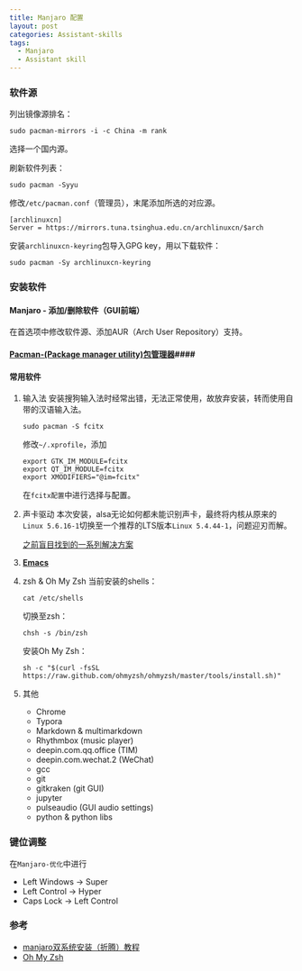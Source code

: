 ```yaml
---
title: Manjaro 配置
layout: post
categories: Assistant-skills
tags: 
  - Manjaro
  - Assistant skill
---
```



### 软件源 ###
列出镜像源排名：

``` shell
sudo pacman-mirrors -i -c China -m rank
```
选择一个国内源。

刷新软件列表：

``` shell
sudo pacman -Syyu
```

修改`/etc/pacman.conf`（管理员），末尾添加所选的对应源。

``` text
[archlinuxcn]
Server = https://mirrors.tuna.tsinghua.edu.cn/archlinuxcn/$arch
```

安装`archlinuxcn-keyring`包导入GPG key，用以下载软件：
``` shell
sudo pacman -Sy archlinuxcn-keyring
```

### 安装软件 ###

#### Manjaro - 添加/删除软件（GUI前端） ####
在首选项中修改软件源、添加AUR（Arch User Repository）支持。

#### [Pacman-(Package manager utility)包管理器](https://lander-hatsune.github.io/2020/pacman.html)####

#### 常用软件 ####
1. 输入法
    安装搜狗输入法时经常出错，无法正常使用，故放弃安装，转而使用自带的汉语输入法。
   
    ``` shell
    sudo pacman -S fcitx
    ```
   
    修改`~/.xprofile`，添加

    ```
    export GTK_IM_MODULE=fcitx
    export QT_IM_MODULE=fcitx
    export XMODIFIERS="@im=fcitx"
    ```
    
    在`fcitx配置`中进行选择与配置。
    
2. 声卡驱动
    本次安装，alsa无论如何都未能识别声卡，最终将内核从原来的`Linux 5.6.16-1`切换至一个推荐的LTS版本`Linux 5.4.44-1`，问题迎刃而解。
    
    [之前盲目找到的一系列解决方案](https://askubuntu.com/questions/57810/how-to-fix-no-soundcards-found)
    
3. [**Emacs**](https://lander-hatsune.github.io/2020/emacs-config.html)

4. zsh & Oh My Zsh
    当前安装的shells：

    ``` shell
    cat /etc/shells
    ```
    
    切换至zsh：

    ``` shell
    chsh -s /bin/zsh
    ```
    
    安装Oh My Zsh：

    ``` shell
    sh -c "$(curl -fsSL https://raw.github.com/ohmyzsh/ohmyzsh/master/tools/install.sh)"
    ```
    
5. 其他
    - Chrome
    - Typora
    - Markdown & multimarkdown
    - Rhythmbox (music player)
    - deepin.com.qq.office (TIM)
    - deepin.com.wechat.2 (WeChat)
    - gcc
    - git
    - gitkraken (git GUI)
    - jupyter
    - pulseaudio (GUI audio settings)
    - python & python libs
    
### 键位调整 ###

在`Manjaro-优化`中进行

- Left Windows -> Super
- Left Control -> Hyper
- Caps Lock -> Left Control

### 参考 ###
- [manjaro双系统安装（折腾）教程](https://www.cnblogs.com/HGNET/p/12712977.html)
- [Oh My Zsh](https://ohmyz.sh/)
    
